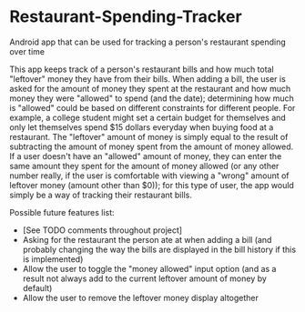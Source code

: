 # Restaurant-Spending-Tracker
Android app that can be used for tracking a person's restaurant spending over time

This app keeps track of a person's restaurant bills and how much total "leftover" money they have from their bills. When adding a bill, the user is asked for the amount of money they spent at the restaurant and how much money they were "allowed" to spend (and the date); determining how much is "allowed" could be based on different constraints for different people. For example, a college student might set a certain budget for themselves and only let themselves spend $15 dollars everyday when buying food at a restaurant. The "leftover" amount of money is  simply equal to the result of subtracting the amount of money spent from the amount of money allowed. If a user doesn't have an "allowed" amount of money, they can enter the same amount they spent for the amount of money allowed (or any other number really, if the user is comfortable with viewing a "wrong" amount of leftover money (amount other than $0)); for this type of user, the app would simply be a way of tracking their restaurant bills.

Possible future features list:
- [See TODO comments throughout project]
- Asking for the restaurant the person ate at when adding a bill (and probably changing the way the bills are displayed in the bill history if this is implemented)
- Allow the user to toggle the "money allowed" input option (and as a result not always add to the current leftover amount of money by default)
- Allow the user to remove the leftover money display altogether
